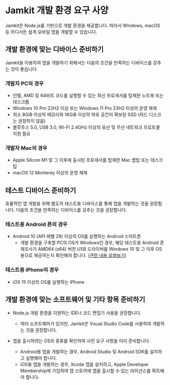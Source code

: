 # Jamkit 개발 환경 요구 사양

Jamkit은 Node.js를 기반으로 개발 환경을 제공합니다. 따라서 Windows, macOS 등 어디서든 쉽게 모바일 앱을 개발할 수 있습니다.

## 개발 환경에 맞는 디바이스 준비하기

Jamkit을 이용하여 앱을 개발하기 위해서는 다음의 조건을 만족하는 디바이스를 갖추는 것이 좋습니다.

### 개발자 PC의 경우

* 인텔, AMD 등 64비트 코드를 실행할 수 있는 최신 프로세서를 탑재한 노트북 또는 데스크톱
* Windows 10 Pro 22H2 이상 또는 Windows 11 Pro 23H2 이상의 운영 체제
* 최소 8GiB 이상의 메모리와 16GiB 이상의 여유 공간이 확보된 SSD (하드 디스크는 권장하지 않음)
* 블루투스 5.0, USB 3.0, Wi-Fi 2.4GHz 이상의 유선 및 무선 네트워크 프로토콜 지원 필요

### 개발자 Mac의 경우

* Apple Silicon M1 및 그 이후에 출시된 프로세서를 탑재한 Mac 랩탑 또는 데스크탑
* macOS 12 Monterey 이상의 운영 체제

## 테스트 디바이스 준비하기

효율적인 앱 개발을 위해 별도의 테스트용 디바이스를 통해 앱을 개발하는 것을 권장합니다. 다음의 조건을 만족하는 디바이스를 갖추는 것을 권장합니다.

### 테스트용 Android 폰의 경우

* Android 10 (API 레벨 29) 이상의 OS를 실행하는 Android 스마트폰
    * 개발 환경을 구축할 PC의 OS가 Windows인 경우, 해당 테스트용 Android 폰 제조사가 AMD64 (x64) 버전 USB 드라이버를 Windows 10 및 그 이후 OS용으로 제공하는지 확인해야 합니다. ([관련 내용 살펴보기](https://developer.android.com/studio/run/oem-usb))

### 테스트용 iPhone의 경우

* iOS 15 이상의 OS를 실행하는 iPhone

## 개발 환경에 맞는 소프트웨어 및 기타 항목 준비하기

* Node.js 개발 환경을 지원하는 IDE나 코드 편집기 사용을 권장합니다.
    * 여러 소프트웨어가 있지만, Jamkit은 Visual Studio Code를 사용하여 개발하는 것을 권장합니다.

* 앱을 출시하려는 OS의 종류를 확인하여 사전 요구 사항을 미리 준비합니다.
    * Android용 앱을 개발하는 경우, Android Studio 및 Android SDK를 설치하고 실행해야 합니다.
    * iOS용 앱을 개발하는 경우, Xcode 앱을 설치하고, Apple Developer Membership에 가입하여 앱 스토어에 앱을 출시할 수 있는 라이선스를 획득해야 합니다.
